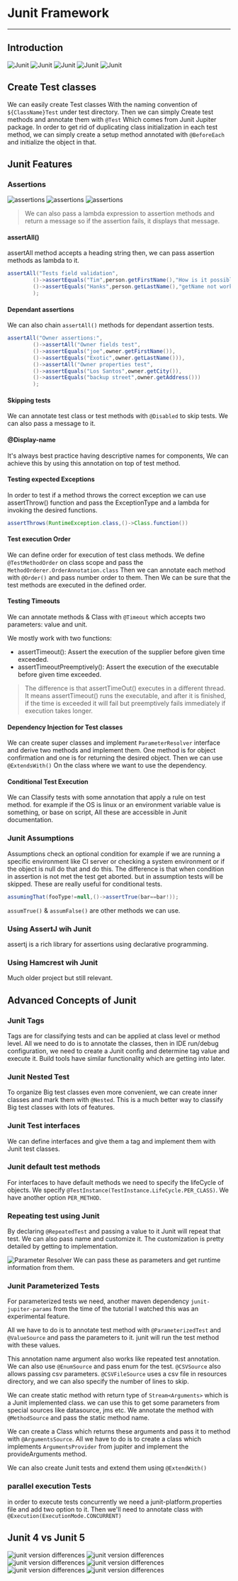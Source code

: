 # Junit Framework

***

## Introduction

![Junit](../../../../pics/junit1.png)
![Junit](../../../../pics/junit2.png)
![Junit](../../../../pics/junit3.png)
![Junit](../../../../pics/junit4.png)
![Junit](../../../../pics/junit5.png)

## Create Test classes

We can easily create Test classes With the naming convention of `${ClassName}Test` under test directory. Then we can
simply Create test methods and annotate them with `@Test` Which comes from Junit Jupiter package.
In order to get rid of duplicating class initialization in each test method, we can simply create a setup method
annotated with `@BeforeEach` and initialize the object in that.

## Junit Features

### Assertions

![assertions](../../../../pics/assert1.png)
![assertions](../../../../pics/assert2.png)
![assertions](../../../../pics/assert3.png)

> We can also pass a lambda expression to assertion methods and return a message so if the assertion fails, it displays
> that message.

#### assertAll()

assertAll method accepts a heading string then, we can pass assertion methods as lambda to it.

```java
assertAll("Tests field validation",
        ()->assertEquals("Tim",person.getFirstName(),"How is it possible getter not work properly!"),
        ()->assertEquals("Hanks",person.getLastName(),"getName not working properly!")
        );
```

#### Dependant assertions

We can also chain `assertAll()` methods for dependant assertion tests.

```java
assertAll("Owner assertions:",
        ()->assertAll("Owner fields test",
        ()->assertEquals("joe",owner.getFirstName()),
        ()->assertEquals("Exotic",owner.getLastName())),
        ()->assertAll("Owner properties test",
        ()->assertEquals("Los Santos",owner.getCity()),
        ()->assertEquals("backup street",owner.getAddress()))
        );
```

#### Skipping tests

We can annotate test class or test methods with `@Disabled` to skip tests. We can also pass a message to it.

#### @Display-name

It's always best practice having descriptive names for components, We can achieve this by using this annotation on top
of test method.

#### Testing expected Exceptions

In order to test if a method throws the correct exception we can use assertThrow() function and pass the ExceptionType
and a lambda for invoking the desired functions.

```java
assertThrows(RuntimeException.class,()->Class.function())
```

#### Test execution Order

We can define order for execution of test class methods. We define `@TestMethodOrder` on class scope and pass the
`MethodOrderer.OrderAnnotation.class` Then we can annotate each method with `@Order()` and pass number order to them.
Then We can be sure that the test methods are executed in the defined order.

#### Testing Timeouts

We can annotate methods & Class with `@Timeout` which accepts two parameters: value and unit.

We mostly work with two functions:

* assertTimeout(): Assert the execution of the supplier before given time exceeded.
* assertTimeoutPreemptively(): Assert the execution of the executable before given time exceeded.

> The difference is that assertTimeOut() executes in a different thread. It means assertTimeout() runs the executable,
> and after it is finished, if the time is exceeded it will fail but preemptively fails immediately if execution takes
> longer.

#### Dependency Injection for Test classes

We can create super classes and implement `ParameterResolver` interface and derive two methods and implement them.
One method is for object confirmation and one is for returning the desired object. Then we can use `@ExtendsWith()`
On the class where we want to use the dependency.

#### Conditional Test Execution

We can Classify tests with some annotation that apply a rule on test method. for example if the OS is linux or an
environment variable value is something, or base on script, All these are accessible in Junit documentation.

### Junit Assumptions

Assumptions check an optional condition for example if we are running a specific environment like CI server or checking
a system environment or if the object is null do that and do this. The difference is that when condition in assertion
is not met the test get aborted. but in assumption tests will be skipped. These are really useful for conditional
tests.

```java
assumingThat(fooType!=null,()->assertTrue(bar==bar!));
```

`assumTrue()` & `assumFalse()` are other methods we can use.

### Using AssertJ wih Junit

assertj is a rich library for assertions using declarative programming.

### Using Hamcrest wih Junit

Much older project but still relevant.

## Advanced Concepts of Junit

### Junit Tags

Tags are for classifying tests and can be applied at class level or method level. All we need to do is to annotate the
classes, then in IDE run/debug configuration, we need to create a Junit config and determine tag value and execute it.
Build tools have similar functionality which are getting into later.

### Junit Nested Test

To organize Big test classes even more convenient, we can create inner classes and mark them with `@Nested`.
This is a much better way to classify Big test classes with lots of features.

### Junit Test interfaces

We can define interfaces and give them a tag and implement them with Junit test classes.

### Junit default test methods

For interfaces to have default methods we need to specify the lifeCycle of objects. We
specify `@TestInstance(TestInstance.LifeCycle.PER_CLASS)`.
We have another option `PER_METHOD`.

### Repeating test using Junit

By declaring `@RepeatedTest` and passing a value to it Junit will repeat that test. We can also pass name and customize
it. The customization is pretty detailed by getting to implementation.

![Parameter Resolver](../../../../pics/parameterresolver.png)
We can pass these as parameters and get runtime information from them.

### Junit Parameterized Tests

For parameterized tests we need, another maven dependency `junit-jupiter-params` from the time of the tutorial I watched
this was an experimental feature.

All we have to do is to annotate test method with `@ParameterizedTest` and `@ValueSource` and pass the parameters to it.
junit will run the test method with these values.

This annotation name argument also works like repeated test annotation.
We can also use `@EnumSource` and pass enum for the test.
`@CSVSource` also allows passing csv parameters.
`@CSVFileSource` uses a csv file in resources directory, and we can also specify the number of lines to skip.

We can create static method with return type of `Stream<Arguments>` which is a Junit implemented class. we can use this
to get some parameters from special sources like datasource, jms etc.
We annotate the method with `@MethodSource` and pass the static method name.

We can create a Class which returns these arguments and pass it to method with `@ArgumentsSource`. All we have to do is
to create a class which implements `ArgumentsProvider` from jupiter and implement the provideArguments method.

We can also create Junit tests and extend them using `@ExtendWith()`

### parallel execution Tests

in order to execute tests concurrently we need a junit-platform.properties file and add two option to it. Then we'll
need to annotate class with `@Execution(ExecutionMode.CONCURRENT)`

## Junit 4 vs Junit 5

![junit version differences](../../../../pics/jdiff1.png)
![junit version differences](../../../../pics/jdiff2.png)
![junit version differences](../../../../pics/jdiff3.png)
![junit version differences](../../../../pics/jdiff4.png)
![junit version differences](../../../../pics/jdiff5.png)
![junit version differences](../../../../pics/jdiff6.png)
